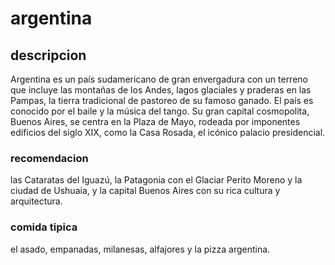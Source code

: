 # argentina

## descripcion
Argentina es un país sudamericano de gran envergadura con un terreno que incluye las montañas de los Andes, lagos glaciales y praderas en las Pampas, la tierra tradicional de pastoreo de su famoso ganado. El país es conocido por el baile y la música del tango. Su gran capital cosmopolita, Buenos Aires, se centra en la Plaza de Mayo, rodeada por imponentes edificios del siglo XIX, como la Casa Rosada, el icónico palacio presidencial.


### recomendacion

las Cataratas del Iguazú, la Patagonia con el Glaciar Perito Moreno y la ciudad de Ushuaia, y la capital Buenos Aires con su rica cultura y arquitectura.


### comida tipica

el asado, empanadas, milanesas, alfajores y la pizza argentina.
